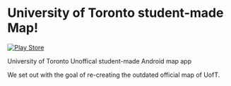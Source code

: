 # University of Toronto student-made Map!
[![Play Store](https://img.shields.io/badge/Google%20Play-T%20Map-green.svg)](https://play.google.com/store/apps/details?id=tech.edt.MapApp)

University of Toronto Unoffical student-made Android map app

We set out with the goal of re-creating the outdated official map of UofT.
